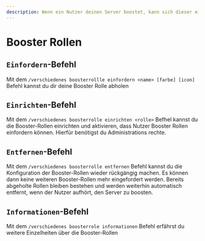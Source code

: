 ```yaml
---
description: Wenn ein Nutzer deinen Server boostet, kann sich dieser eine Booster Rolle abholen
---
```


# Booster Rollen

## `Einfordern`-Befehl

Mit dem `/verschiedenes boosterrollle einfordern <name> [farbe] [icon]` Befehl kannst du dir deine Booster Rolle abholen

## `Einrichten`-Befehl

Mit dem `/verschiedenes boosterrolle einrichten <rolle>` Befhel kannst du die Booster-Rollen einrichten und aktivieren, dass Nutzer Booster Rollen einfordern können. Hierfür benötigst du Administrations rechte.

## `Entfernen`-Befehl

Mit dem `/verschiedenes boosterrolle entfernen` Befehl kannst du die Konfiguration der Booster-Rollen wieder rückgängig machen. Es können dann keine weiteren Booster-Rollen mehr eingefordert werden. Bereits abgeholte Rollen bleiben bestehen und werden weiterhin automatisch entfernt, wenn der Nutzer aufhört, den Server zu boosten.

## `Informationen`-Befehl

Mit dem `/verschiedenes boosterrole informationen` Befehl erfährst du weitere Einzelheiten über die Booster-Rollen
